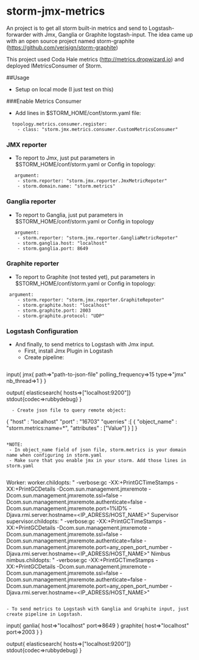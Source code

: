 # storm-jmx-metrics

An project is to get all storm built-in metrics and send to Logstash-forwarder with Jmx, Ganglia or Graphite logstash-input. 
The idea came up with an open source project named storm-graphite (https://github.com/verisign/storm-graphite)

This project used Coda Hale metrics (http://metrics.dropwizard.io) and deployed IMetricsConsumer of Storm.

##Usage
- Setup on local mode (I just test on this)

###Enable Metrics Consumer
- Add lines in $STORM_HOME/conf/storm.yaml file:
```
  topology.metrics.consumer.register:
    - class: "storm.jmx.metrics.consumer.CustomMetricsConsumer"
  ```
### JMX reporter
- To report to Jmx, just put parameters in $STORM_HOME/conf/storm.yaml or Config in topology:
```  
   argument:
    - storm.reporter: "storm.jmx.reporter.JmxMetricRepoter"
    - storm.domain.name: "storm.metrics"
```
### Ganglia reporter
- To report to Ganglia, just put parameters in $STORM_HOME/conf/storm.yaml or Config in topology
```
   argument:
    - storm.reporter: "storm.jmx.reporter.GangliaMetricRepoter"
    - storm.ganglia.host: "localhost"
    - storm.ganglia.port: 8649
```
### Graphite reporter
- To report to Graphite (not tested yet), put parameters in $STORM_HOME/conf/storm.yaml or Config in topology:
```
 argument:
	- storm.reporter: "storm.jmx.reporter.GraphiteRepoter"
	- storm.graphite.host: "localhost"
	- storm.graphite.port: 2003
	- storm.graphite.protocol: "UDP"
```	
### Logstash Configuration
- And finally, to send metrics to Logstash with Jmx input.
   - First, install Jmx Plugin in Logstash
   - Create pipeline:
  ```
 input{
   jmx{
       path=>"path-to-json-file"
       polling_frequency=>15
       type=>"jmx"
       nb_thread=>1
   }
}

output{
   elasticsearch{ hosts=>["localhost:9200"]}
   stdout{codec=>rubbydebug}
}
 ```
   - Create json file to query remote object:
  ```
  {
  "host" : "localhost"
  "port" : "16703"
  "querries" :[
    {
      "object_name" : "storm.metrics:name=*",
      "attributes" : ["Value"]
    } ]
}
  ```
 
*NOTE: 
   - In object_name field of json file, storm.metrics is your domain name when configuring in storm.yaml
   - Make sure that you enable jmx in your storm. Add those lines in storm.yaml
   
   ```
   Worker:
 worker.childopts: " -verbose:gc -XX:+PrintGCTimeStamps -XX:+PrintGCDetails -Dcom.sun.management.jmxremote -Dcom.sun.management.jmxremote.ssl=false -Dcom.sun.management.jmxremote.authenticate=false -Dcom.sun.management.jmxremote.port=1%ID%  -Djava.rmi.server.hostname=<IP_ADRESS/HOST_NAME>"
   Supervisor
supervisor.childopts: " -verbose:gc -XX:+PrintGCTimeStamps -XX:+PrintGCDetails -Dcom.sun.management.jmxremote -Dcom.sun.management.jmxremote.ssl=false -Dcom.sun.management.jmxremote.authenticate=false -Dcom.sun.management.jmxremote.port=any_open_port_number -Djava.rmi.server.hostname=<IP_ADRESS/HOST_NAME>"
   Nimbus
 nimbus.childopts: " -verbose:gc -XX:+PrintGCTimeStamps -XX:+PrintGCDetails -Dcom.sun.management.jmxremote -Dcom.sun.management.jmxremote.ssl=false -Dcom.sun.management.jmxremote.authenticate=false -Dcom.sun.management.jmxremote.port=any_open_port_number -Djava.rmi.server.hostname=<IP_ADRESS/HOST_NAME>"
   ```

- To send metrics to Logstash with Ganglia and Graphite input, just create pipeline in Logstash.
```
 input{
   ganlia{
       host=>"localhost"
       port=>8649
   }
   graphite{
   	   host=>"localhost"
   	   port=>2003
   }
}

output{
   elasticsearch{ hosts=>["localhost:9200"]}
   stdout{codec=>rubbydebug}
}
 ```
